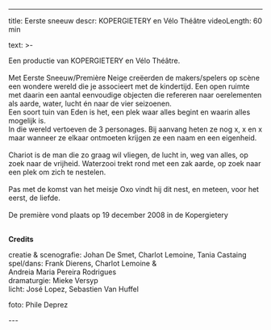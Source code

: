 
---
title: Eerste sneeuw
descr: KOPERGIETERY en Vélo Théâtre
videoLength: 60 min

text: >-
  <p>Een productie van KOPERGIETERY en Vélo Théâtre.<br><br>Met Eerste Sneeuw/Première Neige creëerden de makers/spelers op scène een wondere wereld die je associeert met de kindertijd. Een open ruimte met daarin een aantal eenvoudige objecten die refereren naar oerelementen als aarde, water, lucht én naar de vier seizoenen.<br>Een soort tuin van Eden is het, een plek waar alles begint en waarin alles mogelijk is.<br>In die wereld vertoeven de 3 personages. Bij aanvang heten ze nog x, x en x maar wanneer ze elkaar ontmoeten krijgen ze een naam en een eigenheid.<br><br>Chariot is de man die zo graag wil vliegen, de lucht in, weg van alles, op zoek naar de vrijheid. Waterzooi trekt rond met een zak aarde, op zoek naar een plek om zich te nestelen.<br><br>Pas met de komst van het meisje Oxo vindt hij dit nest, en meteen, voor het eerst, de liefde.<br><br>De première vond plaats op 19 december 2008 in de Kopergietery<br>‍</p><p><strong>Credits</strong></p><p>creatie &amp; scenografie: Johan De Smet, Charlot Lemoine, Tania Castaing<br>spel/dans: Frank Dierens, Charlot Lemoine &amp;<br>Andreia Maria Pereira Rodrigues<br>dramaturgie: Mieke Versyp<br>licht: José Lopez, Sebastien Van Huffel</p><p>foto: Phile Deprez</p>
---
